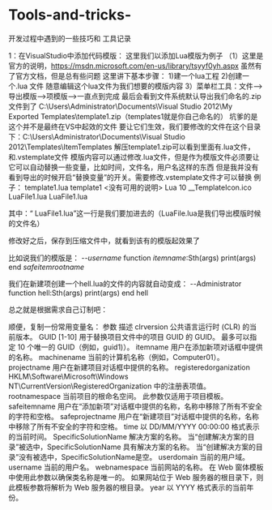# Tools-and-tricks-
开发过程中遇到的一些技巧和 工具记录

1：在VisualStudio中添加代码模版：
这里我们以添加Lua模版为例子
（1）这里是官方的说明，https://msdn.microsoft.com/en-us/library/tsyyf0yh.aspx
虽然有了官方文档，但是总有些问题
这里讲下基本步骤：
1)建一个lua工程
2)创建一个.lua 文件 随意编辑这个lua文件为我们想要的模版内容
3）菜单栏工具：文件-->导出模版-->项模版-->一直点到完成
  最后会看到文件系统默认导出我们命名的.zip文件到了
  C:\Users\Administrator\Documents\Visual Studio 2012\My Exported Templates\template1.zip（templates1就是你自己命名的）
坑爹的是 这个并不是最终在VS中起效的文件
要让它们生效，我们要修改的文件在这个目录下：C:\Users\Administrator\Documents\Visual Studio 2012\Templates\ItemTemplates
解压template1.zip可以看到里面有.lua文件，和.vstemplate文件
模版内容可以通过修改.lua文件，但是作为模版文件必须要让它可以自动替换一些变量，比如时间，文件名，用户名这样的东西
但是我并没有看到导出的时候开启“替换变量”的开关。需要修改.vstemplate文件才可以替换
例子：
<VSTemplate Version="3.0.0" xmlns="http://schemas.microsoft.com/developer/vstemplate/2005" Type="Item">
  <TemplateData>
    <DefaultName>template1.lua</DefaultName>
    <Name>template1</Name>
    <Description>&lt;没有可用的说明&gt;</Description>
    <ProjectType>Lua</ProjectType>
    <SortOrder>10</SortOrder>
    <Icon>__TemplateIcon.ico</Icon>
  </TemplateData>
  <TemplateContent>
    <References />
    <ProjectItem TargetFileName="$fileinputname$.lua" ReplaceParameters="true">LuaFile1.lua</ProjectItem>
    <ProjectItem ReplaceParameters="true">LuaFile1.lua</ProjectItem>
  </TemplateContent>
</VSTemplate>


其中：“ <ProjectItem ReplaceParameters="true">LuaFile1.lua</ProjectItem>”这一行是我们要加进去的（LuaFile.lua是我们导出模版时候的文件名）

修改好之后，保存到压缩文件中，就看到该有的模版起效果了

比如说我们的模版是：
--$username$
function $itemname$:Sth(args)
   print(args)
end
$safeitemrootname$


我们在新建项创建一个hell.lua的文件的内容就自动变成：
--Administrator
function hell:Sth(args)
   print(args)
end
hell

总之就是根据需求自己订制吧：

顺便，复制一份常用变量名：
参数  描述
clrversion    公共语言运行时 (CLR) 的当前版本。
GUID [1-10]   用于替换项目文件中的项目 GUID 的 GUID。 最多可以指定 10 个唯一的 GUID（例如，guid1)）。
itemname      用户在添加新项对话框中提供的名称。
machinename   当前的计算机名称（例如，Computer01）。
projectname   用户在新建项目对话框中提供的名称。
registeredorganization  HKLM\Software\Microsoft\Windows NT\CurrentVersion\RegisteredOrganization 中的注册表项值。
rootnamespace 当前项目的根命名空间。 此参数仅适用于项目模板。
safeitemname  用户在“添加新项”对话框中提供的名称，名称中移除了所有不安全的字符和空格。
safeprojectname 用户在“新建项目”对话框中提供的名称，名称中移除了所有不安全的字符和空格。
time          以 DD/MM/YYYY 00:00:00 格式表示的当前时间。
SpecificSolutionName 解决方案的名称。 当“创建解决方案的目录”被选中，SpecificSolutionName 具有解决方案的名称。 当“创建解决方案的目录”没有被选中，SpecificSolutionName是空。
userdomain    当前的用户域。
username      当前的用户名。
webnamespace  当前网站的名称。 在 Web 窗体模板中使用此参数以确保类名称是唯一的。 如果网站位于 Web 服务器的根目录下，则此模板参数将解析为 Web 服务器的根目录。
year          以 YYYY 格式表示的当前年份。
